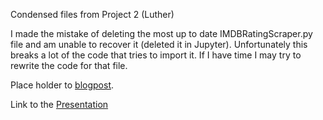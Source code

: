 Condensed files from Project 2 (Luther)

I made the mistake of deleting the most up to date IMDBRatingScraper.py file and am unable to recover it (deleted it in Jupyter). Unfortunately this breaks a lot of the code that tries to import it. If I have time I may try to rewrite the code for that file.


Place holder to [blogpost]().


Link to the [Presentation](https://docs.google.com/presentation/d/1RMjT8VRGqEwXAiyRZpPjrFCpCl_iueCWNKNEitDFzrQ/edit?usp=sharing)
